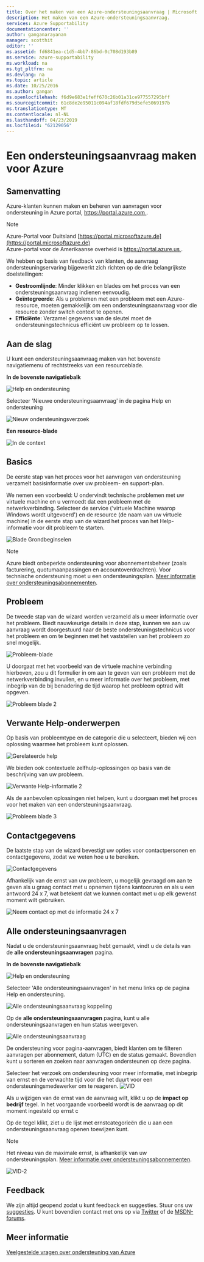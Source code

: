 ```yaml
---
title: Over het maken van een Azure-ondersteuningsaanvraag | Microsoft Docs
description: Het maken van een Azure-ondersteuningsaanvraag.
services: Azure Supportability
documentationcenter: ''
author: ganganarayanan
manager: scotthit
editor: ''
ms.assetid: fd6841ea-c1d5-4bb7-86bd-0c708d193b89
ms.service: azure-supportability
ms.workload: na
ms.tgt_pltfrm: na
ms.devlang: na
ms.topic: article
ms.date: 10/25/2016
ms.author: gangan
ms.openlocfilehash: f6d9e683e1feff670c26b01a31ce977557295bff
ms.sourcegitcommit: 61c8de2e95011c094af18fdf679d5efe5069197b
ms.translationtype: MT
ms.contentlocale: nl-NL
ms.lasthandoff: 04/23/2019
ms.locfileid: "62129056"
---
```

# <a name="how-to-create-an-azure-support-request"></a>Een ondersteuningsaanvraag maken voor Azure
## <a name="summary"></a>Samenvatting
Azure-klanten kunnen maken en beheren van aanvragen voor ondersteuning in Azure portal, [ https://portal.azure.com ](https://portal.azure.com).

> [!NOTE]
> Azure-Portal voor Duitsland [https://portal.microsoftazure.de](https://portal.microsoftazure.de)   
> Azure-portal voor de Amerikaanse overheid is [ https://portal.azure.us ](https://portal.azure.us).


We hebben op basis van feedback van klanten, de aanvraag ondersteuningservaring bijgewerkt zich richten op de drie belangrijkste doelstellingen:

* **Gestroomlijnde**: Minder klikken en blades om het proces van een ondersteuningsaanvraag indienen eenvoudig.
* **Geïntegreerde**: Als u problemen met een probleem met een Azure-resource, moeten gemakkelijk om een ondersteuningsaanvraag voor die resource zonder switch context te openen.
* **Efficiënte**: Verzamel gegevens van de sleutel moet de ondersteuningstechnicus efficiënt uw probleem op te lossen.

## <a name="getting-started"></a>Aan de slag
U kunt een ondersteuningsaanvraag maken van het bovenste navigatiemenu of rechtstreeks van een resourceblade.

**In de bovenste navigatiebalk**

![Help en ondersteuning](./media/how-to-create-azure-support-request/HelpandSupport.png)

Selecteer 'Nieuwe ondersteuningsaanvraag' in de pagina Help en ondersteuning

![Nieuw ondersteuningsverzoek](./media/how-to-create-azure-support-request/NewSupportRequest.png)

**Een resource-blade**

![In de context](./media/how-to-create-azure-support-request/Incontext.png)

## <a name="basics"></a>Basics
De eerste stap van het proces voor het aanvragen van ondersteuning verzamelt basisinformatie over uw probleem- en support-plan.

We nemen een voorbeeld: U ondervindt technische problemen met uw virtuele machine en u vermoedt dat een probleem met de netwerkverbinding.
Selecteer de service ('virtuele Machine waarop Windows wordt uitgevoerd') en de resource (de naam van uw virtuele machine) in de eerste stap van de wizard het proces van het Help-informatie voor dit probleem te starten.

![Blade Grondbeginselen](./media/how-to-create-azure-support-request/Basics.png)

> [!NOTE]
> Azure biedt onbeperkte ondersteuning voor abonnementsbeheer (zoals facturering, quotumaanpassingen en accountoverdrachten). Voor technische ondersteuning moet u een ondersteuningsplan. [Meer informatie over ondersteuningsabonnementen](https://azure.microsoft.com/support/plans).
>
>

## <a name="problem"></a>Probleem
De tweede stap van de wizard worden verzameld als u meer informatie over het probleem. Biedt nauwkeurige details in deze stap, kunnen we aan uw aanvraag wordt doorgestuurd naar de beste ondersteuningstechnicus voor het probleem en om te beginnen met het vaststellen van het probleem zo snel mogelijk.

![Probleem-blade](./media/how-to-create-azure-support-request/Problem01.png)

U doorgaat met het voorbeeld van de virtuele machine verbinding hierboven, zou u dit formulier in om aan te geven van een probleem met de netwerkverbinding invullen, en u meer informatie over het probleem, met inbegrip van de bij benadering de tijd waarop het probleem optrad wilt opgeven.

![Probleem blade 2](./media/how-to-create-azure-support-request/Problem02.png)

## <a name="related-help"></a>Verwante Help-onderwerpen
Op basis van probleemtype en de categorie die u selecteert, bieden wij een oplossing waarmee het probleem kunt oplossen.

![Gerelateerde help](./media/how-to-create-azure-support-request/RelatedHelp.png)

We bieden ook contextuele zelfhulp-oplossingen op basis van de beschrijving van uw probleem.

![Verwante Help-informatie 2](./media/how-to-create-azure-support-request/RelatedHelp02.png)

Als de aanbevolen oplossingen niet helpen, kunt u doorgaan met het proces voor het maken van een ondersteuningsaanvraag.

![Probleem blade 3](./media/how-to-create-azure-support-request/Problem03.png)

## <a name="contact-information"></a>Contactgegevens
De laatste stap van de wizard bevestigt uw opties voor contactpersonen en contactgegevens, zodat we weten hoe u te bereiken.

![Contactgegevens](./media/how-to-create-azure-support-request/ContactInformation.png)

Afhankelijk van de ernst van uw probleem, u mogelijk gevraagd om aan te geven als u graag contact met u opnemen tijdens kantooruren en als u een antwoord 24 x 7, wat betekent dat we kunnen contact met u op elk gewenst moment wilt gebruiken.

![Neem contact op met de informatie 24 x 7](./media/how-to-create-azure-support-request/ContactInformation-2.png)

## <a name="all-support-requests"></a>Alle ondersteuningsaanvragen
Nadat u de ondersteuningsaanvraag hebt gemaakt, vindt u de details van de **alle ondersteuningsaanvragen** pagina.

**In de bovenste navigatiebalk**

![Help en ondersteuning](./media/how-to-create-azure-support-request/HelpandSupport.png)

Selecteer 'Alle ondersteuningsaanvragen' in het menu links op de pagina Help en ondersteuning.

![Alle ondersteuningsaanvraag koppeling](./media/how-to-create-azure-support-request/AllSupportRequest-link.png)

Op de **alle ondersteuningsaanvragen** pagina, kunt u alle ondersteuningsaanvragen en hun status weergeven.

![Alle ondersteuningsaanvraag](./media/how-to-create-azure-support-request/AllSupportRequest.png)

De ondersteuning voor pagina-aanvragen, biedt klanten om te filteren aanvragen per abonnement, datum (UTC) en de status gemaakt.
Bovendien kunt u sorteren en zoeken naar aanvragen ondersteunen op deze pagina.

Selecteer het verzoek om ondersteuning voor meer informatie, met inbegrip van ernst en de verwachte tijd voor die het duurt voor een ondersteuningsmedewerker om te reageren.
![VID](./media/how-to-create-azure-support-request/VID.png)

Als u wijzigen van de ernst van de aanvraag wilt, klikt u op de **impact op bedrijf** tegel. In het voorgaande voorbeeld wordt is de aanvraag op dit moment ingesteld op ernst c

Op de tegel klikt, ziet u de lijst met ernstcategorieën die u aan een ondersteuningsaanvraag openen toewijzen kunt.

> [!NOTE]
> Het niveau van de maximale ernst, is afhankelijk van uw ondersteuningsplan. [Meer informatie over ondersteuningsabonnementen](https://azure.microsoft.com/support/plans).
>
>

![VID-2](./media/how-to-create-azure-support-request/VID-2.png)

## <a name="feedback"></a>Feedback
We zijn altijd geopend zodat u kunt feedback en suggesties. Stuur ons uw [suggesties](https://feedback.azure.com/forums/266794-support-feedback). U kunt bovendien contact met ons op via [Twitter](https://twitter.com/azuresupport) of de [MSDN-forums](https://social.msdn.microsoft.com/Forums/azure).

## <a name="learn-more"></a>Meer informatie
[Veelgestelde vragen over ondersteuning van Azure](https://azure.microsoft.com/support/faq)
